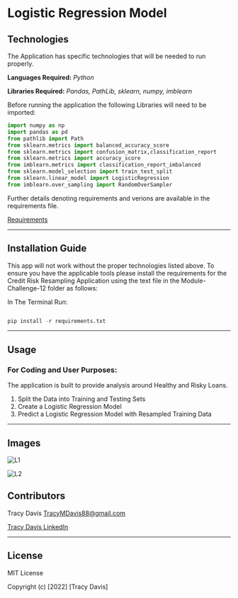 # Logistic Regression Model

## Technologies


The Application has specific technologies that will be needed to run properly.


**Languages Required:** *Python*

**Libraries Required:** *Pandas, PathLib, sklearn, numpy, imblearn*

Before running the application the following Libraries will need to be imported:

```python
import numpy as np
import pandas as pd
from pathlib import Path
from sklearn.metrics import balanced_accuracy_score
from sklearn.metrics import confusion_matrix,classification_report
from sklearn.metrics import accuracy_score
from imblearn.metrics import classification_report_imbalanced
from sklearn.model_selection import train_test_split
from sklearn.linear_model import LogisticRegression
from imblearn.over_sampling import RandomOverSampler
```


Further details denoting requirements and verions are available in the requirements file.            

[Requirements](./requirements.txt)


---

## Installation Guide

This app will not work without the proper technologies listed above.  To ensure you have the applicable tools please install the requirements for the Credit Risk Resampling Application using the text file in the Module-Challenge-12 folder as follows:

In The Terminal Run:

```python

pip install -r requirements.txt

```


---

## Usage



### **For Coding and User Purposes:** 

The application is built to provide analysis around Healthy and Risky Loans.

1. Split the Data into Training and Testing Sets
2. Create a Logistic Regression Model
3. Predict a Logistic Regression Model with Resampled Training Data

---

## Images

![L1](https://github.com/TracyMichael/Module-Challenge-12/blob/main/Images/Log_Reg_Mod_1.png)

![L2](https://github.com/TracyMichael/Module-Challenge-12/blob/main/Images/Log_Reg_Mod_2.png)

## Contributors

Tracy Davis <TracyMDavis88@gmail.com>

[Tracy Davis LinkedIn](https://www.linkedin.com/in/tracy-davis-mba-ma-2940a232/)

---

## License

MIT License

Copyright (c) [2022] [Tracy Davis]

